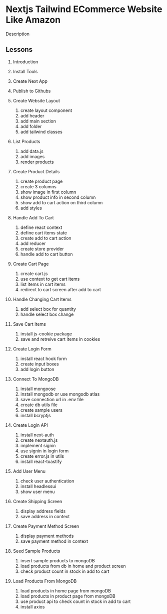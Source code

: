 # Nextjs Tailwind ECommerce Website Like Amazon

Description

## Lessons

1. Introduction

2. Install Tools

3. Create Next App

4. Publish to Githubs

5. Create Website Layout

   1. create layout component
   2. add header
   3. add main section
   4. add folder
   5. add tailwind classes

6. List Products

   1. add data.js
   2. add images
   3. render products

7. Create Product Details

   1. create product page
   2. create 3 columns
   3. show image in first column
   4. show product info in second column
   5. show add to cart action on third column
   6. add styles

8. Handle Add To Cart

   1. define react context
   2. define cart items state
   3. create add to cart action
   4. add reducer
   5. create store provider
   6. handle add to cart button

9. Create Cart Page

   1. create cart.js
   2. use context to get cart items
   3. list items in cart items
   4. redirect to cart screen after add to cart

10. Handle Changing Cart Items

    1. add select box for quantity
    2. handle select box change

11. Save Cart Items

    1. install js-cookie package
    2. save and retreive cart items in cookies

12. Create Login Form

    1. install react hook form
    2. create input boxes
    3. add login button

13. Connect To MongoDB

    1. install mongoose
    2. install mongodb or use mongodb atlas
    3. save connection url in .env file
    4. create db utils file
    5. create sample users
    6. install bcryptjs

14. Create Login API

    1. install next-auth
    2. create nextauth.js
    3. implement signin
    4. use signin in login form
    5. create error.js in utils
    6. install react-toastify

15. Add User Menu

    1. check user authentication
    2. install headlessui
    3. show user menu

16. Create Shipping Screen

    1. display address fields
    2. save address in context

17. Create Payment Method Screen

    1. display payment methods
    2. save payment method in context

18. Seed Sample Products

    1. insert sample products to mongoDB
    2. load products from db in home and product screen
    3. check product count in stock in add to cart

19. Load Products From MongoDB
    1. load products in home page from mongoDB
    2. load products in product page from mongoDB
    3. use product api to check count in stock in add to cart
    4. install axios
